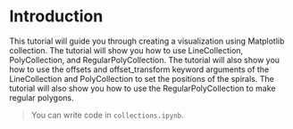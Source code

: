 # Introduction

This tutorial will guide you through creating a visualization using Matplotlib collection. The tutorial will show you how to use LineCollection, PolyCollection, and RegularPolyCollection. The tutorial will also show you how to use the offsets and offset_transform keyword arguments of the LineCollection and PolyCollection to set the positions of the spirals. The tutorial will also show you how to use the RegularPolyCollection to make regular polygons.

> You can write code in `collections.ipynb`.
